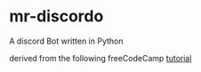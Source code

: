 # mr-discordo
A discord Bot written in Python

derived from the following freeCodeCamp [tutorial](https://www.freecodecamp.org/news/create-a-discord-bot-with-python/)
